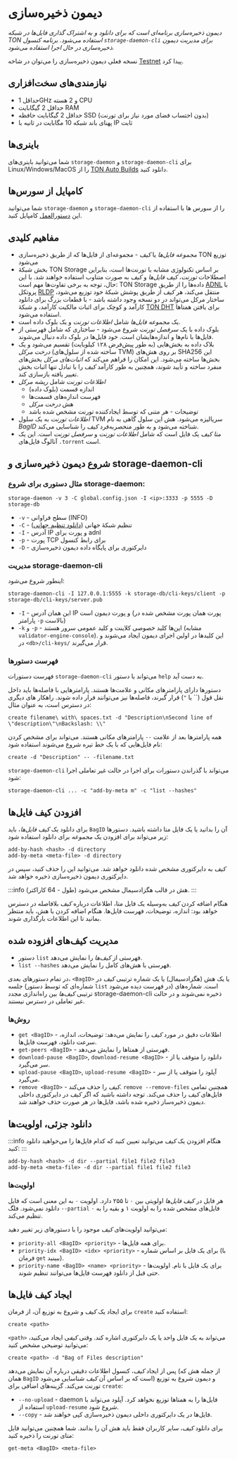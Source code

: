 # دیمون ذخیره‌سازی

*دیمون ذخیره‌سازی برنامه‌ای است که برای دانلود و به اشتراک گذاری فایل‌ها در شبکه TON استفاده می‌شود. برنامه کنسول `storage-daemon-cli` برای مدیریت دیمون ذخیره‌سازی در حال اجرا استفاده می‌شود.*

نسخه فعلی دیمون ذخیره‌سازی را می‌توان در شاخه [Testnet](https://github.com/ton-blockchain/ton/tree/testnet) پیدا کرد.

## نیازمندی‌های سخت‌افزاری

- حداقل 1GHz و 2 هسته CPU
- حداقل 2 گیگابایت RAM
- حداقل 2 گیگابایت حافظه SSD (بدون احتساب فضای مورد نیاز برای تورنت)
- پهنای باند شبکه 10 مگابایت در ثانیه با IP ثابت

## باینری‌ها

شما می‌توانید باینری‌های `storage-daemon` و `storage-daemon-cli` برای Linux/Windows/MacOS را از [TON Auto Builds](https://github.com/ton-blockchain/ton/releases/latest) دانلود کنید.

## کامپایل از سورس‌ها

شما می‌توانید `storage-daemon` و `storage-daemon-cli` را از سورس ها با استفاده از این [دستورالعمل](/v3/guidelines/smart-contracts/howto/compile/compilation-instructions#storage-daemon) کامپایل کنید.

## مفاهیم کلیدی

- *مجموعه فایل‌ها* یا *کیف* - مجموعه‌ای از فایل‌ها که از طریق ذخیره‌سازی TON توزیع می‌شود
- بخش شبکهٔ TON Storage بر اساس تکنولوژی مشابه با تورنت‌ها است، بنابراین اصطلاحات *تورنت*، *کیف فایل‌ها* و *کیف* به صورت متناوب استفاده خواهند شد. با این حال، توجه به برخی تفاوت‌ها مهم است: TON Storage داده‌ها را از طریق [ADNL](/v3/documentation/network/protocols/adnl/overview) با پروتکل [RLDP](/v3/documentation/network/protocols/rldp) منتقل می‌کند، هر *کیف* از طریق پوشش شبکهٔ خود توزیع می‌شود، ساختار مرکل می‌تواند در دو نسخه وجود داشته باشد - با قطعات بزرگ برای دانلود کارآمد و کوچک برای اثبات مالکیت کارآمد، و شبکهٔ [TON DHT](/v3/documentation/network/protocols/dht/ton-dht) برای یافتن همتاها استفاده می‌شود.
- یک *مجموعه فایل‌ها* شامل *اطلاعات تورنت* و یک بلوک داده است.
- بلوک داده با یک *سرفصل تورنت* شروع می‌شود - ساختاری که شامل فهرستی از فایل‌ها با نام‌ها و اندازه‌هایشان است. خود فایل‌ها در بلوک داده دنبال می‌شوند.
- بلاک داده به بخش‌هایی (به طور پیش‌فرض ۱۲۸ کیلوبایت) تقسیم می‌شود و یک *درخت مرکل* (ساخته شده از سلول‌های TVM) بر روی هش‌های SHA256 این بخش‌ها ساخته می‌شود. این امکان را فراهم می‌کند که *اثبات‌های مرکل* بخش‌های منفرد ساخته و تأیید شوند، همچنین به طور کارآمد *کیف* را با تبادل تنها اثبات بخش تغییر یافته بازسازی کند.
- *اطلاعات تورنت* شامل *ریشه مرکل*
    - اندازه قسمت (بلوک داده)
    - فهرست اندازه‌های قسمت‌ها
    - هش *درخت مرکل*
    - توضیحات - هر متنی که توسط ایجادکننده تورنت مشخص شده باشد
- *اطلاعات تورنت* به یک سلول TVM سریالیزه می‌شود. هش این سلول گاهی به نام *BagID* شناخته می‌شود و به طور منحصربه‌فرد *کیف* را شناسایی می‌کند.
- *متا کیف* یک فایل است که شامل *اطلاعات تورنت* و *سرفصل تورنت* است. این یک آنالوگ فایل‌های `.torrent` است.

## شروع دیمون ذخیره‌سازی و storage-daemon-cli

### مثال دستوری برای شروع storage-daemon:

`storage-daemon -v 3 -C global.config.json -I <ip>:3333 -p 5555 -D storage-db`

- `-v` - سطح فراوانی (INFO)
- `-C` - تنظیم شبکهٔ جهانی ([دانلود تنظیم جهانی](/v3/guidelines/smart-contracts/howto/compile/compilation-instructions#download-global-config))
- `-I` - آدرس IP و پورت برای adnl
- `-p` - پورت TCP برای رابط کنسول
- `-D` - دایرکتوری برای پایگاه داده دیمون ذخیره‌سازی

### مدیریت storage-daemon-cli

اینطور شروع می‌شود:

```
storage-daemon-cli -I 127.0.0.1:5555 -k storage-db/cli-keys/client -p storage-db/cli-keys/server.pub
```

- `-I` - این همان آدرس IP و پورت دیمون است (پورت همان پورت مشخص شده در پارامتر `-p` بالاست)
- `-k` و `-p` - این‌ها کلید خصوصی کلاینت و کلید عمومی سرور هستند (مشابه `validator-engine-console`). این کلیدها در اولین اجرای دیمون ایجاد می‌شوند و در `<db>/cli-keys/` قرار می‌گیرند.

### فهرست دستورها

فهرست دستورات `storage-daemon-cli` می‌تواند با دستور `help` به دست آید.

دستورها دارای پارامترهای مکانی و علامت‌ها هستند. پارامترهایی با فاصله‌ها باید داخل نقل قول (\`\` یا `"`) قرار گیرند، فاصله‌ها نیز می‌توانند فرار داده شوند. راهکار های دیگری در دسترس است، به عنوان مثال:

```
create filename\ with\ spaces.txt -d "Description\nSecond line of \"description\"\nBackslash: \\"
```

همه پارامترها بعد از علامت `--` پارامترهای مکانی هستند. می‌تواند برای مشخص کردن نام فایل‌هایی که با یک خط تیره شروع می‌شوند استفاده شود:

```
create -d "Description" -- -filename.txt
```

`storage-daemon-cli` می‌تواند با گذراندن دستورات برای اجرا در حالت غیر تعاملی اجرا شود:

```
storage-daemon-cli ... -c "add-by-meta m" -c "list --hashes"
```

## افزودن کیف فایل‌ها

برای دانلود یک *کیف فایل‌ها*، باید `BagID` آن را بدانید یا یک فایل متا داشته باشید. دستورها زیر می‌تواند برای افزودن یک *مجموعه* برای دانلود استفاده شود:

```
add-by-hash <hash> -d directory
add-by-meta <meta-file> -d directory
```

*کیف* به دایرکتوری مشخص شده دانلود خواهد شد. می‌توانید این را حذف کنید، سپس در دایرکتوری دیمون ذخیره‌سازی ذخیره خواهد شد.

:::info
هش در قالب هگزادسیمال مشخص می‌شود (طول - 64 کاراکتر).
:::

هنگام اضافه کردن *کیف* به‌وسیله یک فایل متا، اطلاعات درباره *کیف* بلافاصله در دسترس خواهد بود: اندازه، توضیحات، فهرست فایل‌ها. هنگام اضافه کردن با هش، باید منتظر بمانید تا این اطلاعات بارگذاری شوند.

## مدیریت کیف‌های افزوده شده

- دستور `list` فهرستی از *کیف‌ها* را نمایش می‌دهد.
- `list --hashes` فهرستی با هش‌های کامل را نمایش می‌دهد.

در تمام دستورهای بعدی، `<BagID>` یا یک هش (هگزادسیمال) یا یک شماره ترتیبی *کیف* در جلسه (شماره‌ای که توسط دستور `list` در فهرست دیده می‌شود) است. شماره‌های ترتیبی *کیف‌ها* بین راه‌اندازی مجدد storage-daemon-cli ذخیره نمی‌شوند و در حالت غیر تعاملی در دسترس نیستند.

### روش‌ها

- `get <BagID>` - اطلاعات دقیق در مورد *کیف* را نمایش می‌دهد: توضیحات، اندازه، سرعت دانلود، فهرست فایل‌ها.
- `get-peers <BagID>` - فهرستی از همتاها را نمایش می‌دهد.
- `download-pause <BagID>`, `download-resume <BagID>` - دانلود را متوقف یا از سر می‌گیرد.
- `upload-pause <BagID>`, `upload-resume <BagID>` - آپلود را متوقف یا از سر می‌گیرد.
- `remove <BagID>` - *کیف* را حذف می‌کند. `remove --remove-files` همچنین تمامی فایل‌های *کیف* را حذف می‌کند. توجه داشته باشید که اگر *کیف* در دایرکتوری داخلی دیمون ذخیره‌ساز ذخیره شده باشد، فایل‌ها در هر صورت حذف خواهند شد.

## دانلود جزئی، اولویت‌ها

:::info
هنگام افزودن یک *کیف* می‌توانید تعیین کنید که کدام فایل‌ها را می‌خواهید دانلود کنید:
:::

```
add-by-hash <hash> -d dir --partial file1 file2 file3
add-by-meta <meta-file> -d dir --partial file1 file2 file3
```

### اولویت‌ها

هر فایل در *کیف فایل‌ها* اولویتی بین ۰ تا ۲۵۵ دارد. اولویت ۰ به این معنی است که فایل دانلود نمی‌شود. فلگ `--partial` فایل‌های مشخص شده را به اولویت ۱ و بقیه را به ۰ تنظیم می‌کند.

می‌توانید اولویت‌های *کیف* موجود را با دستورهای زیر تغییر دهید:

- `priority-all <BagID> <priority>` - برای همه فایل‌ها.
- `priority-idx <BagID> <idx> <priority>` - برای یک فایل بر اساس شماره (با فرمان `get` ببینید).
- `priority-name <BagID> <name> <priority>` - برای یک فایل با نام.
    اولویت‌ها حتی قبل از دانلود فهرست فایل‌ها می‌توانند تنظیم شوند.

## ایجاد کیف فایل‌ها

برای ایجاد یک *کیف* و شروع به توزیع آن، از فرمان `create` استفاده کنید:

```
create <path>
```

`<path>` می‌تواند به یک فایل واحد یا یک دایرکتوری اشاره کند. وقتی *کیف*ی ایجاد می‌کنید، می‌توانید توضیحی مشخص کنید:

```
create <path> -d "Bag of Files description"
```

پس از ایجاد *کیف*، کنسول اطلاعات دقیقی درباره آن نمایش می‌دهد (از جمله هش که همان `BagID` است که بر اساس آن *کیف* شناسایی می‌شود) و دیمون شروع به توزیع تورنت می‌کند. گزینه‌های اضافی برای `create`:

- `--no-upload` - daemon فایل‌ها را به همتاها توزیع نخواهد کرد. آپلود می‌تواند با استفاده از `upload-resume` شروع شود.
- `--copy` - فایل‌ها در یک دایرکتوری داخلی دیمون ذخیره‌سازی کپی خواهند شد.

برای دانلود *کیف*، سایر کاربران فقط باید هش آن را بدانند. شما همچنین می‌توانید فایل متای تورنت را ذخیره کنید:

```
get-meta <BagID> <meta-file>
```
